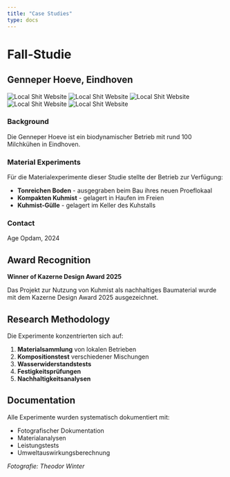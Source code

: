 ```yaml
---
title: "Case Studies"
type: docs
---
```


# Fall-Studie

## Genneper Hoeve, Eindhoven

![Local Shit Website](/images/genneperhoeveA7409871.jpg)
![Local Shit Website](/images/genneperhoeveA7409926.jpg)
![Local Shit Website](/images/genneperhoeveA7409930.jpg)
![Local Shit Website](/images/genneperhoeveA7409892.jpg)
![Local Shit Website](/images/genneperhoeveA7409928.jpg)


### Background
Die Genneper Hoeve ist ein biodynamischer Betrieb mit rund 100 Milchkühen in Eindhoven. 

### Material Experiments
Für die Materialexperimente dieser Studie stellte der Betrieb zur Verfügung:
- **Tonreichen Boden** - ausgegraben beim Bau ihres neuen Proeflokaal
- **Kompakten Kuhmist** - gelagert in Haufen im Freien  
- **Kuhmist-Gülle** - gelagert im Keller des Kuhstalls

### Contact
Age Opdam, 2024

## Award Recognition

**Winner of Kazerne Design Award 2025**

Das Projekt zur Nutzung von Kuhmist als nachhaltiges Baumaterial wurde mit dem Kazerne Design Award 2025 ausgezeichnet.

## Research Methodology

Die Experimente konzentrierten sich auf:
1. **Materialsammlung** von lokalen Betrieben
2. **Kompositionstest** verschiedener Mischungen
3. **Wasserwiderstandstests** 
4. **Festigkeitsprüfungen**
5. **Nachhaltigkeitsanalysen**

## Documentation

Alle Experimente wurden systematisch dokumentiert mit:
- Fotografischer Dokumentation
- Materialanalysen  
- Leistungstests
- Umweltauswirkungsberechnung

*Fotografie: Theodor Winter*

